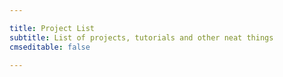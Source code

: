 ```yaml
---

title: Project List
subtitle: List of projects, tutorials and other neat things
cmseditable: false

---
```


